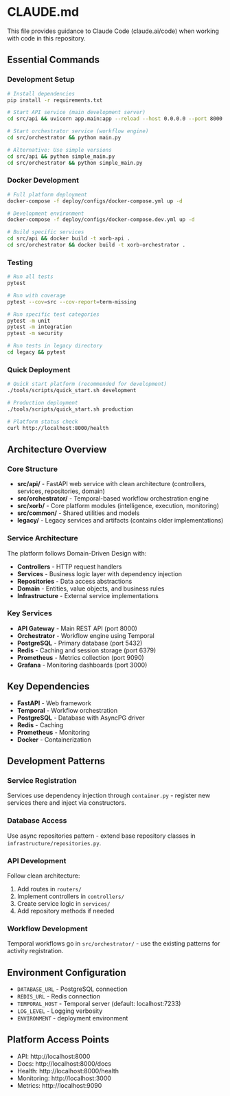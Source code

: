 # CLAUDE.md

This file provides guidance to Claude Code (claude.ai/code) when working with code in this repository.

## Essential Commands

### Development Setup
```bash
# Install dependencies
pip install -r requirements.txt

# Start API service (main development server)
cd src/api && uvicorn app.main:app --reload --host 0.0.0.0 --port 8000

# Start orchestrator service (workflow engine)
cd src/orchestrator && python main.py

# Alternative: Use simple versions
cd src/api && python simple_main.py
cd src/orchestrator && python simple_main.py
```

### Docker Development
```bash
# Full platform deployment
docker-compose -f deploy/configs/docker-compose.yml up -d

# Development environment
docker-compose -f deploy/configs/docker-compose.dev.yml up -d

# Build specific services
cd src/api && docker build -t xorb-api .
cd src/orchestrator && docker build -t xorb-orchestrator .
```

### Testing
```bash
# Run all tests
pytest

# Run with coverage
pytest --cov=src --cov-report=term-missing

# Run specific test categories
pytest -m unit
pytest -m integration
pytest -m security

# Run tests in legacy directory
cd legacy && pytest
```

### Quick Deployment
```bash
# Quick start platform (recommended for development)
./tools/scripts/quick_start.sh development

# Production deployment
./tools/scripts/quick_start.sh production

# Platform status check
curl http://localhost:8000/health
```

## Architecture Overview

### Core Structure
- **src/api/** - FastAPI web service with clean architecture (controllers, services, repositories, domain)
- **src/orchestrator/** - Temporal-based workflow orchestration engine
- **src/xorb/** - Core platform modules (intelligence, execution, monitoring)
- **src/common/** - Shared utilities and models
- **legacy/** - Legacy services and artifacts (contains older implementations)

### Service Architecture
The platform follows Domain-Driven Design with:
- **Controllers** - HTTP request handlers
- **Services** - Business logic layer with dependency injection
- **Repositories** - Data access abstractions
- **Domain** - Entities, value objects, and business rules
- **Infrastructure** - External service implementations

### Key Services
- **API Gateway** - Main REST API (port 8000)
- **Orchestrator** - Workflow engine using Temporal
- **PostgreSQL** - Primary database (port 5432)
- **Redis** - Caching and session storage (port 6379)
- **Prometheus** - Metrics collection (port 9090)
- **Grafana** - Monitoring dashboards (port 3000)

## Key Dependencies
- **FastAPI** - Web framework
- **Temporal** - Workflow orchestration
- **PostgreSQL** - Database with AsyncPG driver
- **Redis** - Caching
- **Prometheus** - Monitoring
- **Docker** - Containerization

## Development Patterns

### Service Registration
Services use dependency injection through `container.py` - register new services there and inject via constructors.

### Database Access
Use async repositories pattern - extend base repository classes in `infrastructure/repositories.py`.

### API Development
Follow clean architecture:
1. Add routes in `routers/`
2. Implement controllers in `controllers/`
3. Create service logic in `services/`
4. Add repository methods if needed

### Workflow Development
Temporal workflows go in `src/orchestrator/` - use the existing patterns for activity registration.

## Environment Configuration
- `DATABASE_URL` - PostgreSQL connection
- `REDIS_URL` - Redis connection
- `TEMPORAL_HOST` - Temporal server (default: localhost:7233)
- `LOG_LEVEL` - Logging verbosity
- `ENVIRONMENT` - deployment environment

## Platform Access Points
- API: http://localhost:8000
- Docs: http://localhost:8000/docs
- Health: http://localhost:8000/health
- Monitoring: http://localhost:3000
- Metrics: http://localhost:9090